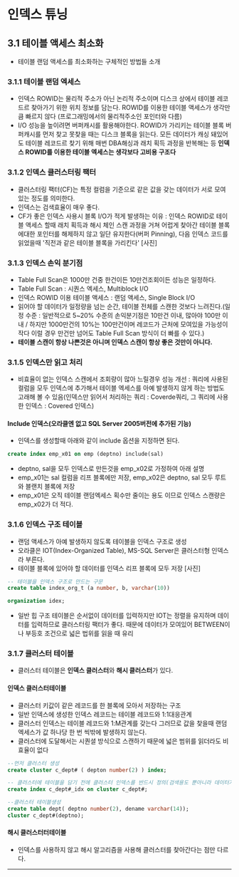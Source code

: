 # 인덱스 튜닝
## 3.1 테이블 액세스 최소화
- 테이블 랜덤 액세스를 최소화하는 구체적인 방법들 소개
### 3.1.1 테이블 랜덤 엑세스
- 인덱스 ROWID는 물리적 주소가 아닌 논리적 주소이며 디스크 상에서 테이블 레코드르 찾아가기 위한 위치 정보를 담는다. ROWID를 이용한 테이블 액세스가 생각만큼 빠르지 않다 (프로그래밍에서의 물리적주소인 포인터와 다름)
- I/O 성능을 높이려면 버퍼캐시를 활용해야한다. ROWID가 가리키는 테이블 블록 버퍼캐시를 먼저 찾고 못찾을 때는 디스크 블록을 읽는다. 모든 데이터가 캐싱 돼있어도 테이블 레코드르 찾기 위해 매번 DBA해싱과 래치 획득 과정을 반복해는 등 **인덱스 ROWID를 이용한 테이블 엑세스는 생각보다 고비용 구조다**

### 3.1.2 인덱스 클러스터링 팩터
- 클러스터링 팩터(CF)는 특정 컬럼을 기준으로 같은 값을 갖는 데이터가 서로 모여있는 정도를 의미한다.
- 인덱스는 검색효율이 매우 좋다.
- CF가 좋은 인덱스 사용시 블록 I/O가 적게 발생하는 이유 : 인덱스 ROWID로 테이블 액세스 할때 래치 획득과 해시 체인 스캔 과정을 거쳐 어럽게 찾아간 테이블 블록에대한 포인터를 해제하지 않고 일단 유지한다(버퍼 Pinning), 다음 인덱스 코드를 읽었을때 '직전과 같은 테이블 블록을 가리킨다'
[사진]

 ### 3.1.3 인덱스 손익 분기점
 - Table Full Scan은 1000만 건중 한건이든 10만건조회이든 성능은 일정하다.
 - Table Full Scan : 시퀀스 엑세스, Multiblock I/O
 - 인덱스 ROWID 이용 테이블 액세스 : 랜덤 액세스, Single Block I/O
 - 읽어야 할 데이터가 일정량을 넘는 순간, 테이블 전체를 스캔한 것보다 느려진다.(일정 수준 : 일반적으로 5~20% 수준의 손익분기점은 10만건 이내, 많아야 100만 이내 / 하지만 1000만건의 10%는 100만건이며 레코드가 근처에 모여있을 가능성이 작다 이럴 경우 만건만 넘어도 Table Full Scan 방식이 더 빠를 수 있다.)
 - **테이블 스캔이 항상 나쁜것은 아니며 인덱스 스캔이 항상 좋은 것만이 아니다.**

### 3.1.5 인덱스만 읽고 처리
- 비효율이 없는 인덱스 스캔에서 조회량이 많아 느릴경우 성능 개선 : 쿼리에 사용된 컬럼을 모두 인덱스에 추가해서 테이블 엑세스를 아예 발생하지 않게 하는 방법도 고래해 볼 수 있음(인덱스만 읽어서 처리하는 쿼리 : Coverde쿼리, 그 쿼리에 사용한 인덱스 : Covered 인덱스)
#### Include 인덱스(오라클엔 없고 SQL Server 2005버전에 추가된 기능)
- 인덱스를 생성할때 아래와 같이 include 옵션을 지정하면 된다.
```sql
create index emp_x01 on emp (deptno) include(sal)
```
- deptno, sal을 모두 인덱스로 만든것을 emp_x02로 가정하여 아래 설명
- emp_x01는 sal 컬럼을 리프 블록에만 저장, emp_x02은 deptno, sal 모두 루트와 블랜치 블록에 저장
- emp_x01은 오직 테이블 랜덤엑세스 획수만 줄이는 용도 이므로 인덱스 스캔량은 emp_x02가 더 적다.

### 3.1.6 인덱스 구조 테이블
- 랜덤 액세스가 아예 발생하지 않도록 테이블을 인덱스 구조로 생성
- 오라클은 IOT(Index-Organized Table), MS-SQL Server은 클러스터형 인덱스라 부른다.
- 테이블 블록에 있어야 할 데이터를 인덱스 리프 블록에 모두 저장
[사진]
```sql
-- 테이블을 인덱스 구조로 만드는 구문
create table index_org_t (a number, b, varchar(10))

organization idex;
```
- 일반 힙 구조 테이블은 순서없이 데이터를 입력하지만 IOT는 정렬을 유지하며 데이터를 입력하므로 클러스터링 팩터가 좋다. 때문에 데이터가 모여있어 BETWEEN이나 부등호 조건으로 넓은 법위를 읽을 때 유리

### 3.1.7 클러스터 테이블
- 클러스터 테이블은 **인덱스 클러스터**와 **해시 클러스터**가 있다.
#### 인덱스 클러스터테이블
- 클러스터 키값이 같은 레코드를 한 블록에 모아서 저장하는 구조
- 일반 인덱스에 생성한 인덱스 레코드는 테이블 레코드와 1:1대응관계
- 클러스터 인덱스는 테이블 레코드와 1:M관계를 갖는다 그러므로 값을 찾을때 랜덤엑세스가 값 하나당 한 번 씩밖에 발생하지 않는다.
- 클러스터에 도달해서는 시퀀셜 방식으로 스캔하기 때문에 넓은 범위를 읽더라도 비효율이 없다
```sql
--먼저 클러스터 생성
create cluster c_dept# ( depton number(2) ) index;

-- 클러스터에 테이블을 담기 전에 클러스터 인덱스를 반드시 정의(검색용도 뿐아니라 데이터가 저장될 위치를 찾을때도 사용하기 때문)
create index c_dept#_idx on cluster c_dept#;

--클러스터 테이블생성
create table dept( deptno number(2), dename varchar(14));
cluster c_dept#(deptno);
```
#### 해시 클러스터터테이블
- 인덱스를 사용하지 않고 해시 알고리즘을 사용해 클러스터를 찾아간다는 점만 다르다.
----
 
